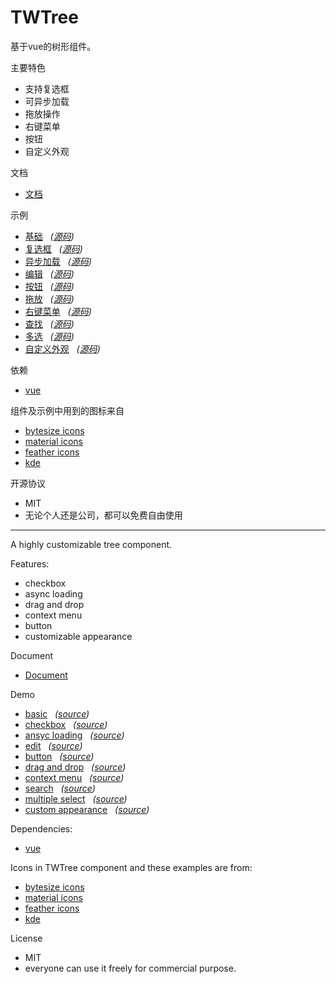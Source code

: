 # TWTree

 基于vue的树形组件。

 主要特色
 *  支持复选框
 *  可异步加载
 *  拖放操作
 *  右键菜单
 *  按钮
 *  自定义外观

 文档
 *  [文档](https://github.com/TinyWisp/twtree/wiki/%E4%B8%AD%E6%96%87%E6%96%87%E6%A1%A3)

 
 示例
 *  [基础](https://tinywisp.github.io/twtree/#/example/basic) &nbsp; *([源码](https://github.com/TinyWisp/twtree/blob/master/src/views/BasicExample.vue))*
 *  [复选框](https://tinywisp.github.io/twtree/#/example/checkbox) &nbsp; *([源码](https://github.com/TinyWisp/twtree/blob/master/src/views/CheckboxExample.vue))*
 *  [异步加载](https://tinywisp.github.io/twtree/#/example/async) &nbsp; *([源码](https://github.com/TinyWisp/twtree/blob/master/src/views/AsyncExample.vue))*
 *  [编辑](https://tinywisp.github.io/twtree/#/example/edit) &nbsp; *([源码](https://github.com/TinyWisp/twtree/blob/master/src/views/EditExample.vue))*
 *  [按钮](https://tinywisp.github.io/twtree/#/example/button) &nbsp; *([源码](https://github.com/TinyWisp/twtree/blob/master/src/views/ButtonExample.vue))*
 *  [拖放](https://tinywisp.github.io/twtree/#/example/drag-and-drop) &nbsp; *([源码](https://github.com/TinyWisp/twtree/blob/master/src/views/DragAndDropExample.vue))*
 *  [右键菜单](https://tinywisp.github.io/twtree/#/example/contextmenu) &nbsp; *([源码](https://github.com/TinyWisp/twtree/blob/master/src/views/ContextMenuExample.vue))*
 *  [查找](https://tinywisp.github.io/twtree/#/example/search) &nbsp; *([源码](https://github.com/TinyWisp/twtree/blob/master/src/views/SearchExample.vue))*
 *  [多选](https://tinywisp.github.io/twtree/#/example/multi-select) &nbsp; *([源码](https://github.com/TinyWisp/twtree/blob/master/src/views/MultiSelectExample.vue))*
 *  [自定义外观](https://tinywisp.github.io/twtree/#/example/custom-appearance) &nbsp; *([源码](https://github.com/TinyWisp/twtree/blob/master/src/views/CustomAppearanceExample.vue))*


 依赖
 *  [vue](https://vuejs.org/)
 
 组件及示例中用到的图标来自
 *  [bytesize icons](https://github.com/danklammer/bytesize-icons)
 *  [material icons](https://github.com/danklammer/bytesize-icons)
 *  [feather icons](https://feathericons.com/)
 *  [kde](https://kde.org/)
 
 开源协议
 * MIT
 * 无论个人还是公司，都可以免费自由使用
 
 ---
 
 A highly customizable tree component.

 Features:
 *  checkbox
 *  async loading
 *  drag and drop
 *  context menu
 *  button
 *  customizable appearance

 Document
 *  [Document](https://github.com/TinyWisp/twtree/wiki/Document)

 Demo
 *  [basic](https://tinywisp.github.io/twtree/#/example/basic)  &nbsp; *([source](https://github.com/TinyWisp/twtree/blob/master/src/views/BasicExample.vue))*
 *  [checkbox](https://tinywisp.github.io/twtree/#/example/checkbox)  &nbsp; *([source](https://github.com/TinyWisp/twtree/blob/master/src/views/CheckboxExample.vue))*
 *  [ansyc loading](https://tinywisp.github.io/twtree/#/example/async)  &nbsp; *([source](https://github.com/TinyWisp/twtree/blob/master/src/views/AsyncExample.vue))*
 *  [edit](https://tinywisp.github.io/twtree/#/example/edit) &nbsp; *([source](https://github.com/TinyWisp/twtree/blob/master/src/views/EditExample.vue))*
 *  [button](https://tinywisp.github.io/twtree/#/example/button) &nbsp; *([source](https://github.com/TinyWisp/twtree/blob/master/src/views/ButtonExample.vue))*
 *  [drag and drop](https://tinywisp.github.io/twtree/#/example/drag-and-drop) &nbsp; *([source](https://github.com/TinyWisp/twtree/blob/master/src/views/DragAndDropExample.vue))*
 *  [context menu](https://tinywisp.github.io/twtree/#/example/contextmenu) &nbsp; *([source](https://github.com/TinyWisp/twtree/blob/master/src/views/ContextMenuExample.vue))*
 *  [search](https://tinywisp.github.io/twtree/#/example/search) &nbsp; *([source](https://github.com/TinyWisp/twtree/blob/master/src/views/SearchExample.vue))*
 *  [multiple select](https://tinywisp.github.io/twtree/#/example/multi-select) &nbsp; *([source](https://github.com/TinyWisp/twtree/blob/master/src/views/MultiSelectExample.vue))*
 *  [custom appearance](https://tinywisp.github.io/twtree/#/example/custom-appearance) &nbsp; *([source](https://github.com/TinyWisp/twtree/blob/master/src/views/CustomAppearanceExample.vue))*
 
 Dependencies:
 *  [vue](https://vuejs.org/)

 Icons in TWTree component and these examples are from:
 *  [bytesize icons](https://github.com/danklammer/bytesize-icons)
 *  [material icons](https://github.com/danklammer/bytesize-icons)
 *  [feather icons](https://feathericons.com/)
 *  [kde](https://kde.org/)
 
 License
 * MIT
 * everyone can use it freely for commercial purpose.
 
